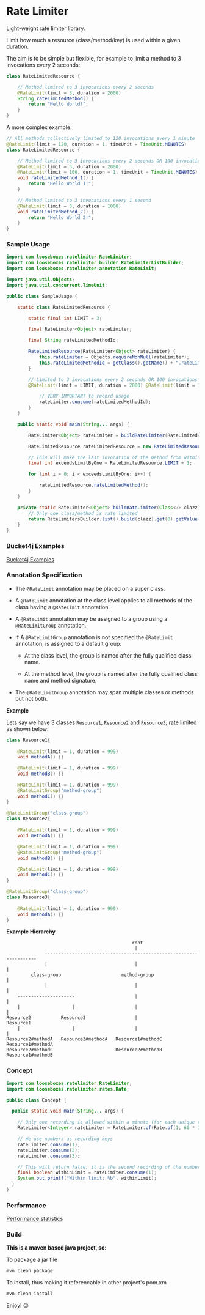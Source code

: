 # Rate Limiter

Light-weight rate limiter library.

Limit how much a resource (class/method/key) is used within a given duration.

The aim is to be simple but flexible, for example to limit a method to 3 invocations every 2 seconds:

```java
class RateLimitedResource {

    // Method limited to 3 invocations every 2 seconds
    @RateLimit(limit = 3, duration = 2000)
    String rateLimitedMethod() {
        return "Hello World!";
    }
}
```

A more complex example:

```java
// All methods collectively limited to 120 invocations every 1 minute
@RateLimit(limit = 120, duration = 1, timeUnit = TimeUnit.MINUTES)
class RateLimitedResource {

    // Method limited to 3 invocations every 2 seconds OR 100 invocations every 1 minute
    @RateLimit(limit = 3, duration = 2000)
    @RateLimit(limit = 100, duration = 1, timeUnit = TimeUnit.MINUTES)
    void rateLimitedMethod_1() {
        return "Hello World 1!";
    }

    // Method limited to 3 invocations every 1 second
    @RateLimit(limit = 3, duration = 1000)
    void rateLimitedMethod_2() {
        return "Hello World 2!";
    }
}
```

### Sample Usage

```java
import com.looseboxes.ratelimiter.RateLimiter;
import com.looseboxes.ratelimiter.builder.RateLimiterListBuilder;
import com.looseboxes.ratelimiter.annotation.RateLimit;

import java.util.Objects;
import java.util.concurrent.TimeUnit;

public class SampleUsage {

    static class RateLimitedResource {

        static final int LIMIT = 3;

        final RateLimiter<Object> rateLimiter;

        final String rateLimitedMethodId;

        RateLimitedResource(RateLimiter<Object> rateLimiter) {
            this.rateLimiter = Objects.requireNonNull(rateLimiter);
            this.rateLimitedMethodId = getClass().getName() + ".rateLimitedMethod";
        }

        // Limited to 3 invocations every 2 seconds OR 100 invocations every 1 minute
        @RateLimit(limit = LIMIT, duration = 2000) @RateLimit(limit = 100, duration = 1, timeUnit = TimeUnit.MINUTES) void rateLimitedMethod() {

            // VERY IMPORTANT to record usage
            rateLimiter.consume(rateLimitedMethodId);
        }
    }

    public static void main(String... args) {

        RateLimiter<Object> rateLimiter = buildRateLimiter(RateLimitedResource.class);

        RateLimitedResource rateLimitedResource = new RateLimitedResource(rateLimiter);

        // This will make the last invocation of the method from within the for loop fail
        final int exceedsLimitByOne = RateLimitedResource.LIMIT + 1;

        for (int i = 0; i < exceedsLimitByOne; i++) {

            rateLimitedResource.rateLimitedMethod();
        }
    }

    private static RateLimiter<Object> buildRateLimiter(Class<?> clazz) {
        // Only one class/method is rate limited
        return RateLimitersBuilder.list().build(clazz).get(0).getValue(); 
    }
}
```

### Bucket4j Examples

[Bucket4j Examples](BUCKET4J_EXAMPLES.md)

### Annotation Specification

- The `@RateLimit` annotation may be placed on a super class.

- A `@RateLimit` annotation at the class level applies to all methods of the class having a
  `@RateLimit` annotation.

- A `@RateLimit` annotation may be assigned to a group using a `@RateLimitGroup` annotation.

- If A `@RateLimitGroup` annotation is not specified the `@RateLimit` annotation, is
  assigned to a default group:

  * At the class level, the group is named after the fully qualified class name.

  * At the method level, the group is named after the fully qualified class name and method signature.

- The `@RateLimitGroup` annotation may span multiple classes or methods but not both.

**Example**

Lets say we have 3 classes `Resource1`, `Resource2` and `Resource3`; rate limited as shown below:

```java
class Resource1{
    
    @RateLimit(limit = 1, duration = 999)
    void methodA() {}

    @RateLimit(limit = 1, duration = 999)
    void methodB() {}

    @RateLimit(limit = 1, duration = 999)
    @RateLimitGroup("method-group")
    void methodC() {}
}
```

```java
@RateLimitGroup("class-group")
class Resource2{
    
    @RateLimit(limit = 1, duration = 999)
    void methodA() {}

    @RateLimit(limit = 1, duration = 999)
    @RateLimitGroup("method-group")
    void methodB() {}

    @RateLimit(limit = 1, duration = 999)
    void methodC() {}
}
```

```java
@RateLimitGroup("class-group")
class Resource3{
    
    @RateLimit(limit = 1, duration = 999)
    void methodA() {}
}
```

**Example Hierarchy**

```
                                              root
                                               |
              -------------------------------------------------------------------
              |                                |                                |    
         class-group                      method-group                          |       
              |                                |                                |                
    ---------------------                      |                                |
    |                   |                      |                                |
Resource2           Resource3                  |                            Resource1
    |                   |                      |                                | 
Resource2#methodA   Resource3#methodA   Resource1#methodC                   Resource1#methodA
Resource2#methodC                       Resource2#methodB                   Resource1#methodB

```

### Concept

```java
import com.looseboxes.ratelimiter.RateLimiter;
import com.looseboxes.ratelimiter.rates.Rate;

public class Concept {

  public static void main(String... args) {

    // Only one recording is allowed within a minute (for each unique recording key)
    RateLimiter<Integer> rateLimiter = RateLimiter.of(Rate.of(1, 60 * 1000));

    // We use numbers as recording keys
    rateLimiter.consume(1);
    rateLimiter.consume(2);
    rateLimiter.consume(3);

    // This will return false, it is the second recording of the number 1
    final boolean withinLimit = rateLimiter.consume(1);
    System.out.printf("Within limit: %b", withinLimit);
  }
}
```

### Performance

[Performance statistics](PERFORMANCE.md)

### Build

__This is a maven based java project, so:__

To package a jar file

```sh
mvn clean package
```

To install, thus making it referencable in other project's pom.xm

```sh
mvn clean install
```

Enjoy! :wink:
